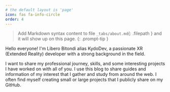```yaml
---
# the default layout is 'page'
icon: fas fa-info-circle
order: 4
---
```


> Add Markdown syntax content to file `_tabs/about.md`{: .filepath } and it will show up on this page.
{: .prompt-tip }


Hello everyone! I'm Libero Bitondi alias KydoDev, a passionate XR (Extended Reality) developer with a strong background in the field.

I want to share my professional journey, skills, and some interesting projects I have worked on with all of you. I use this blog to share guides and information of my interest that I gather and study from around the web. I often find myself creating small or large projects that I publicly share on my GitHub.
